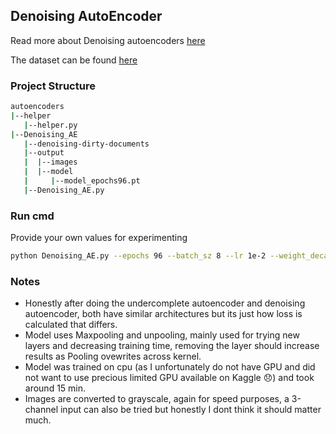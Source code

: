 ## Denoising AutoEncoder

Read more about Denoising autoencoders [here](https://iq.opengenus.org/types-of-autoencoder/)

The dataset can be found [here](https://www.kaggle.com/competitions/denoising-dirty-documents/data)

### Project Structure

```bash
autoencoders
|--helper
   |--helper.py
|--Denoising_AE
   |--denoising-dirty-documents
   |--output
   |  |--images
   |  |--model
   |     |--model_epochs96.pt
   |--Denoising_AE.py

```

### Run cmd

Provide your own values for experimenting

```bash
python Denoising_AE.py --epochs 96 --batch_sz 8 --lr 1e-2 --weight_decay 1e-6
```

### Notes

- Honestly after doing the undercomplete autoencoder and denoising autoencoder, both have similar architectures but its just how loss is calculated that differs.
- Model uses Maxpooling and unpooling, mainly used for trying new layers and decreasing training time, removing the layer should increase results as Pooling ovewrites across kernel.
- Model was trained on cpu (as I unfortunately do not have GPU and did not want to use precious limited GPU available on Kaggle 😞) and took around 15 min. 
- Images are converted to grayscale, again for speed purposes, a 3-channel input can also be tried but honestly I dont think it should matter much.  
 

